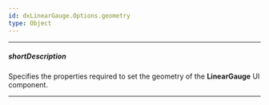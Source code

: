 ```yaml
---
id: dxLinearGauge.Options.geometry
type: Object
---
```

---
##### shortDescription
Specifies the properties required to set the geometry of the **LinearGauge** UI component.

---
